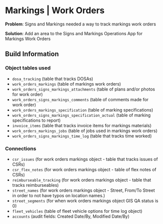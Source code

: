 # Markings | Work Orders

**Problem**: Signs and Markings needed a way to track markings work orders

**Solution**: Add an area to the Signs and Markings Operations App for Markings Work Orders

## Build Information

### Object tables used

* `dosa_tracking` (table that tracks DOSAs)
* `work_orders_markings` (table of markings work orders)
* `work_orders_signs_markings_attachments` (table of plans and/or photos for work order)
* `work_orders_signs_markings_comments` (table of comments made for work order)
* `work_orders_markings_specification` (table of marking specifications)
* `work_orders_signs_markings_specification_actual`  (table of marking specifications to report)
* `invoice_items` (table that tracks invoice items for markings materials)
* `work_orders_markings_jobs` (table of jobs used in markings work orders)
* `work_orders_signs_markings_time_log` (table that tracks time worked)

### Connections

* `csr_issues` (for work orders markings object - table that tracks issues of CSRs)&#x20;
* `csr_flex_notes` (for work orders markings object - table of flex notes of CSRs)
* `reimburseable_tracking` (for work orders markings object - table that tracks reimburseables)
* `street_names` (for work orders markings object - Street, From/To Street in order to not have typos on location names.)
* `street_segments` (for when work orders markings object GIS QA status is 0)
* `fleet_vehicles` (table of fleet vehicle options for time log object)
* `accounts` (audit fields: Created Date/By, Modified Date/By)

